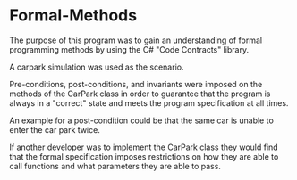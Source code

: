 # Formal-Methods

The purpose of this program was to gain an understanding of formal programming methods by using the C# "Code Contracts" library.

A carpark simulation was used as the scenario.

Pre-conditions, post-conditions, and invariants were imposed on the methods of the CarPark class in order to guarantee that the program is always in a "correct" state and meets the program specification at all times. 

An example for a post-condition could be that the same car is unable to enter the car park twice.

If another developer was to implement the CarPark class they would find that the formal specification imposes restrictions on how they are able to call functions and what parameters they are able to pass.




